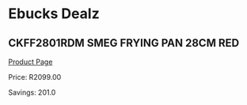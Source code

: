 
# Ebucks Dealz
## CKFF2801RDM SMEG FRYING PAN 28CM RED
[Product Page](https://www.ebucks.com/web/shop/productSelected.do?prodId=1170695305&catId=1196428103)

Price: R2099.00

Savings: 201.0


	
